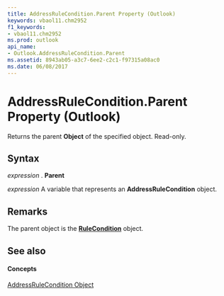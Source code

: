 ```yaml
---
title: AddressRuleCondition.Parent Property (Outlook)
keywords: vbaol11.chm2952
f1_keywords:
- vbaol11.chm2952
ms.prod: outlook
api_name:
- Outlook.AddressRuleCondition.Parent
ms.assetid: 8943ab05-a3c7-6ee2-c2c1-f97315a08ac0
ms.date: 06/08/2017
---
```



# AddressRuleCondition.Parent Property (Outlook)

Returns the parent **Object** of the specified object. Read-only.


## Syntax

 _expression_ . **Parent**

 _expression_ A variable that represents an **AddressRuleCondition** object.


## Remarks

The parent object is the **[RuleCondition](rulecondition-object-outlook.md)** object.


## See also


#### Concepts


[AddressRuleCondition Object](addressrulecondition-object-outlook.md)

